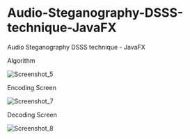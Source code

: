 # Audio-Steganography-DSSS-technique-JavaFX
Audio Steganography DSSS technique - JavaFX

Algorithm

![Screenshot_5](https://user-images.githubusercontent.com/39910660/114280254-9ad42900-9a62-11eb-9643-92a0d527bc0f.png)


Encoding Screen

![Screenshot_7](https://user-images.githubusercontent.com/39910660/114280249-990a6580-9a62-11eb-97b8-04ed7589e6de.png)

Decoding Screen

![Screenshot_8](https://user-images.githubusercontent.com/39910660/114280252-9a3b9280-9a62-11eb-9ff2-97245ad6d7d5.png)

